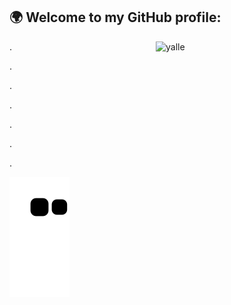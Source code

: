 ## 🌍 Welcome to my GitHub profile: 

<p align=justify> 
<img align="right" alt="yalle" height="270" width="270" src="https://cdn.discordapp.com/attachments/790229238149152771/1083864179733176411/Ativo_2.png?width=473&height=473">

<p align=justify> .
  <p align=justify> .
    <p align=justify> .
      <p align=justify> .
        <p align=justify> .
          <p align=justify> .
            <p align=justify> .

![Snake animation](https://github.com/yallerocha/yallerocha/blob/output/github-contribution-grid-snake.svg)
